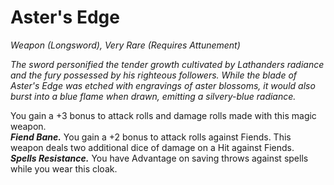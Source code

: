 # Aster's Edge
*Weapon (Longsword), Very Rare (Requires Attunement)*

*The sword personified the tender growth cultivated by Lathanders radiance and the fury possessed by his righteous followers. While the blade of Aster's Edge was etched with engravings of aster blossoms, it would also burst into a blue flame when drawn, emitting a silvery-blue radiance.*

You gain a +3 bonus to attack rolls and damage rolls made with this magic weapon.  
***Fiend Bane.*** You gain a +2 bonus to attack rolls against Fiends. This weapon deals two additional dice of damage on a Hit against Fiends.  
***Spells Resistance.*** You have Advantage on saving throws against spells while you wear this cloak.